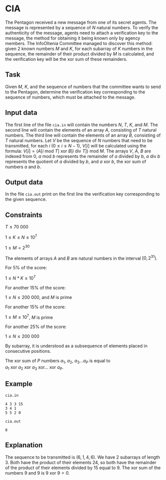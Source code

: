 # CIA

The Pentagon received a new message from one of its secret agents. The message is represented by a sequence of $N$ natural numbers. To verify the authenticity of the message, agents need to attach a verification key to the message, the method for obtaining it being known only by agency members. The InfoOltenia Committee managed to discover this method: given 2 known numbers $M$ and $K$, for each subarray of $K$ numbers in the sequence, the remainder of their product divided by $M$ is calculated, and the verification key will be the xor sum of these remainders.

## Task

Given $M$, $K$, and the sequence of numbers that the committee wants to send to the Pentagon, determine the verification key corresponding to the sequence of numbers, which must be attached to the message.

## Input data

The first line of the file `cia.in` will contain the numbers $N$, $T$, $K$, and $M$. The second line will contain the elements of an array $A$, consisting of $T$ natural numbers. The third line will contain the elements of an array $B$, consisting of $T$ natural numbers. Let $V$ be the sequence of $N$ numbers that need to be transmitted, for each $i \ (0 \leq i \leq N - 1)$, $V[i]$ will be calculated using the formula: $V[i] = (A[i \ \text{mod} \ T] \ \text{xor} \ B[i \ \text{div} \ T]) \ \text{mod} \ M$. The arrays $V$, $A$, $B$ are indexed from $0$, $a \ \text{mod} \ b$ represents the remainder of $a$ divided by $b$, $a \ \text{div} \ b$ represents the quotient of $a$ divided by $b$, and $a \ \text{xor} \ b$, the xor sum of numbers $a$ and $b$.

## Output data

In the file `cia.out` print on the first line the verification key corresponding to the given sequence.

## Constraints

$T \leq 70\ 000$

$1 \leq K \leq N \leq 10^7$

$1 \leq M < 2^{30}$

The elements of arrays $A$ and $B$ are natural numbers in the interval $[0,2^{31})$.

For 5% of the score:

$1 \leq N*K \leq 10^7$

For another 15% of the score:

$1 \leq N \leq 200\ 000$, and $M$ is prime

For another 15% of the score:

$1 \leq M \leq 10^7$, $M$ is prime

For another 25% of the score:

$1 \leq N \leq 200\ 000$

By subarray, it is understood as a subsequence of elements placed in consecutive positions.

The xor sum of $P$ numbers $a_1$, $a_2$, $a_3 \dots a_P$ is equal to $a_1 \ \text{xor} \ a_2 \ \text{xor} \ a_3 \ \text{xor} \dots \ \text{xor} \ a_P$.

## Example

`cia.in`

```
4 3 3 15  
3 4 1  
5 5 2 0
```

`cia.out`

```
0
```

## Explanation

The sequence to be transmitted is $(6, 1, 4, 6)$. We have 2 subarrays of length $3$. Both have the product of their elements $24$, so both have the remainder of the product of their elements divided by $15$ equal to $9$. The xor sum of the numbers $9$ and $9$ is $9 \ \text{xor} \ 9 = 0$.